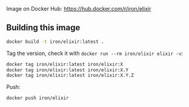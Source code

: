
Image on Docker Hub: https://hub.docker.com/r/iron/elixir

## Building this image

```sh
docker build -t iron/elixir:latest .
```

Tag the version, check it with `docker run --rm iron/elixir elixir -v`:

```sh
docker tag iron/elixir:latest iron/elixir:X
docker tag iron/elixir:latest iron/elixir:X.Y
docker tag iron/elixir:latest iron/elixir:X.Y.Z
```

Push:

```sh
docker push iron/elixir
```
